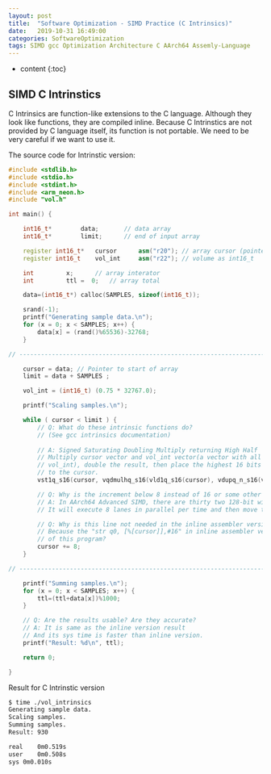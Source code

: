 ```yaml
---
layout: post
title:  "Software Optimization - SIMD Practice (C Intrinsics)"
date:   2019-10-31 16:49:00
categories: SoftwareOptimization
tags: SIMD gcc Optimization Architecture C AArch64 Assemly-Language
---
```

* content
{:toc}

## SIMD C Intrinstics
C Intrinsics are function-like extensions to the C language. Although they look like functions, they are compiled inline. Because C Intrinstics are not provided by C language itself, its function is not portable. We need to be very careful if we want to use it. 

The source code for Intrinstic version:
```c++
#include <stdlib.h>
#include <stdio.h>
#include <stdint.h>
#include <arm_neon.h>
#include "vol.h"

int main() {

	int16_t*		data;		// data array
	int16_t*		limit;		// end of input array

	register int16_t*	cursor 		asm("r20");	// array cursor (pointer)
	register int16_t	vol_int		asm("r22");	// volume as int16_t

	int			x;		// array interator
	int			ttl =  0;	// array total

	data=(int16_t*) calloc(SAMPLES, sizeof(int16_t));

	srand(-1);
	printf("Generating sample data.\n");
	for (x = 0; x < SAMPLES; x++) {
		data[x] = (rand()%65536)-32768;
	}

// --------------------------------------------------------------------

	cursor = data; // Pointer to start of array
	limit = data + SAMPLES ;

	vol_int = (int16_t) (0.75 * 32767.0);

	printf("Scaling samples.\n");

	while ( cursor < limit ) {
		// Q: What do these intrinsic functions do? 
		// (See gcc intrinsics documentation)
	
		// A: Signed Saturating Doubling Multiply returning High Half
		// Multiply cursor vector and vol_int vector(a vector with all 
		// vol_int), double the result, then place the highest 16 bits
		// to the cursor. 
		vst1q_s16(cursor, vqdmulhq_s16(vld1q_s16(cursor), vdupq_n_s16(vol_int)));

		// Q: Why is the increment below 8 instead of 16 or some other value?
		// A: In AArch64 Advanced SIMD, there are thirty two 128-bit wide vector register, here is (16 bits)*8(lanes)=128 bits
		// It will execute 8 lanes in parallel per time and then move to next 8 lines. 

		// Q: Why is this line not needed in the inline assembler version
		// Because the "str q0, [%[cursor]],#16" in inline assembler version will do post-increment cursor by 16 bytes
		// of this program?
		cursor += 8;
	}

// --------------------------------------------------------------------

	printf("Summing samples.\n");
	for (x = 0; x < SAMPLES; x++) {
		ttl=(ttl+data[x])%1000;
	}

	// Q: Are the results usable? Are they accurate?
	// A: It is same as the inline version result
	// And its sys time is faster than inline version.
	printf("Result: %d\n", ttl);

	return 0;

}
```
Result for C Intrinstic version
```bash
$ time ./vol_intrinsics 
Generating sample data.
Scaling samples.
Summing samples.
Result: 930

real	0m0.519s
user	0m0.508s
sys	0m0.010s
```